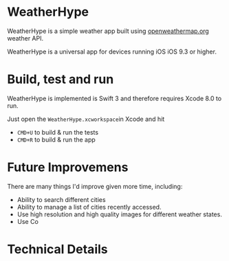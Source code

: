 WeatherHype
=
WeatherHype is a simple weather app built using 
[openweathermap.org](http://openweathermap.org) weather API.

WeatherHype is a universal app for devices running iOS iOS 9.3 or higher.


Build, test and run
=
WeatherHype is implemented is Swift 3 and therefore requires Xcode 8.0 to run.

Just open the `WeatherHype.xcworkspace`in Xcode and hit 

* `CMD+U`  to build & run the tests
* `CMD+R`  to build & run the app


Future Improvemens
=

There are many things I'd improve given more time, including:

* Ability to search different cities 
* Ability to manage a list of cities recently accessed.
* Use high resolution and high quality images for different weather states.
* Use Co

Technical Details
=

	
        



